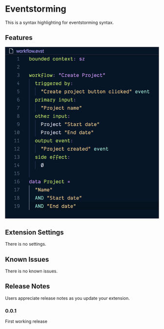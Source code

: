 # Eventstorming

This is a syntax highlighting for eventstorming syntax.

## Features

![Logo](./doc/logo.png)

## Extension Settings

There is no settings.

## Known Issues

There is no known issues.

## Release Notes

Users appreciate release notes as you update your extension.

### 0.0.1

First working release
